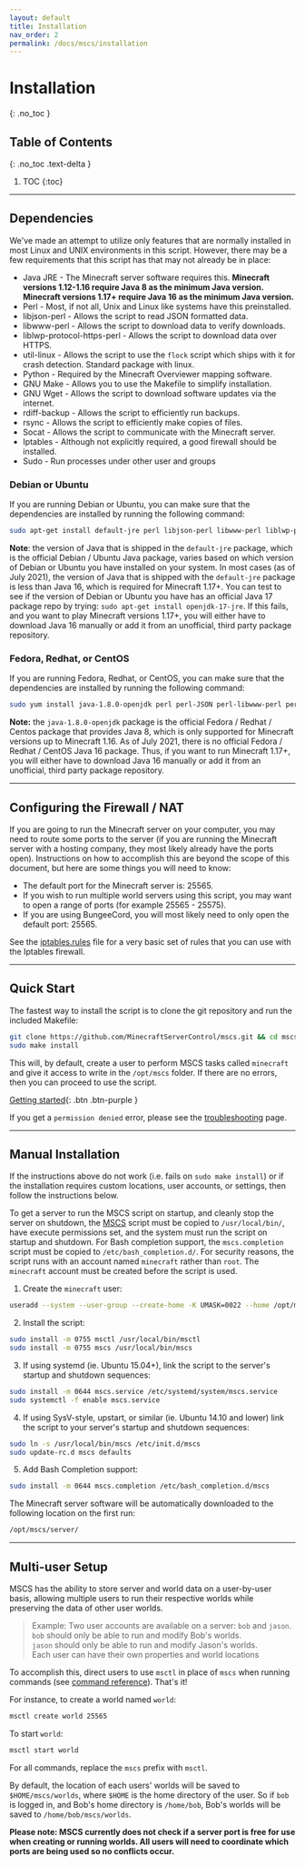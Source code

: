 ```yaml
---
layout: default
title: Installation
nav_order: 2
permalink: /docs/mscs/installation
---
```


# Installation
{: .no_toc }

## Table of Contents
{: .no_toc .text-delta }

1. TOC
{:toc}

---

## Dependencies

We've made an attempt to utilize only features that are normally installed in most Linux and UNIX environments in this script. However, there may be a few requirements that this script has that may not already be in place:
  
- Java JRE - The Minecraft server software requires this. **Minecraft versions 1.12-1.16 require Java 8 as the minimum Java version. Minecraft versions 1.17+ require Java 16 as the minimum Java version.**<br>
- Perl - Most, if not all, Unix and Linux like systems have this preinstalled.<br>
- libjson-perl - Allows the script to read JSON formatted data.<br>
- libwww-perl - Allows the script to download data to verify downloads.<br>
- liblwp-protocol-https-perl - Allows the script to download data over HTTPS.<br>
- util-linux - Allows the script to use the `flock` script which ships with it for crash detection. Standard package with linux.<br>
- Python - Required by the Minecraft Overviewer mapping software.<br>
- GNU Make - Allows you to use the Makefile to simplify installation.<br>
- GNU Wget - Allows the script to download software updates via the internet.<br>
- rdiff-backup - Allows the script to efficiently run backups.<br>
- rsync - Allows the script to efficiently make copies of files.<br>
- Socat - Allows the script to communicate with the Minecraft server.<br>
- Iptables - Although not explicitly required, a good firewall should be installed.<br>
- Sudo - Run processes under other user and groups  <br>

### Debian or Ubuntu
If you are running Debian or Ubuntu, you can make sure that the dependencies are installed by running the following command:

```bash
sudo apt-get install default-jre perl libjson-perl libwww-perl liblwp-protocol-https-perl util-linux python make wget git rdiff-backup rsync socat iptables
```

**Note**: the version of Java that is shipped in the `default-jre` package, which is the official Debian / Ubuntu Java package, varies based on which version of Debian or Ubuntu you have installed on your system. In most cases (as of July 2021), the version of Java that is shipped with the `default-jre` package is less than Java 16, which is required for Minecraft 1.17+. You can test to see if the version of Debian or Ubuntu you have has an official Java 17 package repo by trying: `sudo apt-get install openjdk-17-jre`. If this fails, and you want to play Minecraft versions 1.17+, you will either have to download Java 16 manually or add it from an unofficial, third party package repository.

### Fedora, Redhat, or CentOS
If you are running Fedora, Redhat, or CentOS, you can make sure that the dependencies are installed by running the following command:

```bash
sudo yum install java-1.8.0-openjdk perl perl-JSON perl-libwww-perl perl-LWP-Protocol-https util-linux python make wget git rdiff-backup rsync socat iptables sudo procps which
```
**Note:** the `java-1.8.0-openjdk` package is the official Fedora / Redhat / Centos package that provides Java 8, which is only supported for Minecraft versions up to Minecraft 1.16. As of July 2021, there is no official Fedora / Redhat / CentOS Java 16 package. Thus, if you want to run Minecraft 1.17+, you will either have to download Java 16 manually or add it from an unofficial, third party package repository.

---

## Configuring the Firewall / NAT
If you are going to run the Minecraft server on your computer, you may need to route some ports to the server (if you
are running the Minecraft server with a hosting company, they most likely already have the ports open). Instructions on
how to accomplish this are beyond the scope of this document, but here are some things you will need to know:

- The default port for the Minecraft server is: 25565.
- If you wish to run multiple world servers using this script, you may want to open a range of ports
  (for example 25565 - 25575).
- If you are using BungeeCord, you will most likely need to only open the default port: 25565.

See the [iptables.rules][iptables_rules] file for a very basic set of rules that you can use with the Iptables firewall.

---

## Quick Start

The fastest way to install the script is to clone the git repository and run the included Makefile:

```bash
git clone https://github.com/MinecraftServerControl/mscs.git && cd mscs
sudo make install
```

This will, by default, create a user to perform MSCS tasks called `minecraft` and give it access to write in the
`/opt/mscs` folder. If there are no errors, then you can proceed to use the script.

[Getting started](getting-started){: .btn .btn-purple }

If you get a `permission denied` error, please see the [troubleshooting](troubleshooting-issues) page.

---

## Manual Installation

If the instructions above do not work (i.e. fails on `sudo make install`) or if the installation requires custom
locations, user accounts, or settings, then follow the instructions below.

To get a server to run the MSCS script on startup, and cleanly stop the server on shutdown,
the [MSCS][mscs] script must be copied to `/usr/local/bin/`, have execute permissions set, and the system must run the
script on startup and shutdown. For Bash completion support, the `mscs.completion` script must be copied to
`/etc/bash_completion.d/`. For security reasons, the script runs with an account named `minecraft` rather than `root`.
The `minecraft` account must be created before the script is used.

1. Create the `minecraft` user:

```bash
useradd --system --user-group --create-home -K UMASK=0022 --home /opt/mscs minecraft
```

2. Install the script:

```bash
sudo install -m 0755 msctl /usr/local/bin/msctl
sudo install -m 0755 mscs /usr/local/bin/mscs
```

3. If using systemd (ie. Ubuntu 15.04+), link the script to the server's startup and shutdown sequences:

```bash
sudo install -m 0644 mscs.service /etc/systemd/system/mscs.service
sudo systemctl -f enable mscs.service
```

4. If using SysV-style, upstart, or similar (ie. Ubuntu 14.10 and lower) link the script to your server's startup and
shutdown sequences:

```bash
sudo ln -s /usr/local/bin/mscs /etc/init.d/mscs
sudo update-rc.d mscs defaults
```

5. Add Bash Completion support:

```bash
sudo install -m 0644 mscs.completion /etc/bash_completion.d/mscs
```

The Minecraft server software will be automatically downloaded to the following location on the first run:

```bash
/opt/mscs/server/
```

---

## Multi-user Setup

MSCS has the ability to store server and world data on a user-by-user basis, allowing multiple users to run their
respective worlds while preserving the data of other user worlds.

> Example: Two user accounts are available on a server: `bob` and `jason`.  
> `bob` should only be able to run and modify Bob's worlds.  
> `jason` should only be able to run and modify Jason's worlds.  
> Each user can have their own properties and world locations

To accomplish this, direct users to use `msctl` in place of `mscs` when running commands
(see [command reference](command-reference)). That's it!

For instance, to create a world named `world`:

```bash
msctl create world 25565
```

To start `world`:

```bash
msctl start world
```

For all commands, replace the `mscs` prefix with `msctl`.

By default, the location of each users' worlds will be saved to `$HOME/mscs/worlds`, where `$HOME` is the home directory
of the user. So if `bob` is logged in, and Bob's home directory is `/home/bob`, Bob's worlds will be saved to
`/home/bob/mscs/worlds`.

**Please note: MSCS currently does not check if a server port is free for use when creating or running worlds. All users
will need to coordinate which ports are being used so no conflicts occur.**

[iptables_rules]: https://github.com/MinecraftServerControl/mscs/blob/master/iptables.rules
[mscs]: https://github.com/MinecraftServerControl/mscs/blob/master/mscs
